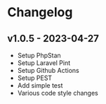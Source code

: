 # Changelog

## v1.0.5 - 2023-04-27

- Setup PhpStan
- Setup Laravel Pint
- Setup Github Actions
- Setup PEST
- Add simple test
- Various code style changes
